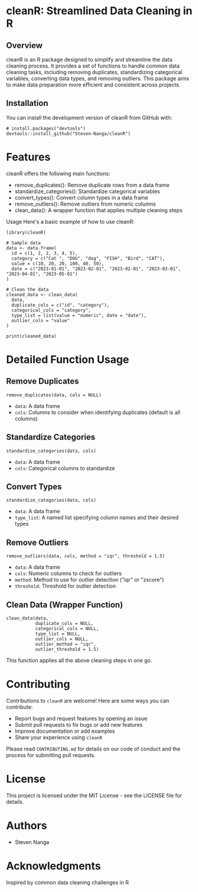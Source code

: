 # cleanR: Streamlined Data Cleaning in R

## Overview

cleanR is an R package designed to simplify and streamline the data cleaning process. It provides a set of functions to handle common data cleaning tasks, including removing duplicates, standardizing categorical variables, converting data types, and removing outliers. This package aims to make data preparation more efficient and consistent across projects.

## Installation

You can install the development version of cleanR from GitHub with:
  
```{r}
# install.packages("devtools")
devtools::install_github("Steven-Nanga/cleanR")
```

# Features
cleanR offers the following main functions:
  
- remove_duplicates(): Remove duplicate rows from a data frame
- standardize_categories(): Standardize categorical variables
- convert_types(): Convert column types in a data frame
- remove_outliers(): Remove outliers from numeric columns
- clean_data(): A wrapper function that applies multiple cleaning steps

Usage
Here's a basic example of how to use cleanR:


```{r}
library(cleanR)

# Sample data
data <- data.frame(
  id = c(1, 2, 2, 3, 4, 5),
  category = c("Cat ", "DOG", "dog", "FISH", "Bird", "CAT"),
  value = c(10, 20, 20, 100, 40, 50),
  date = c("2023-01-01", "2023-02-01", "2023-02-01", "2023-03-01", "2023-04-01", "2023-05-01")
)

# Clean the data
cleaned_data <- clean_data(
  data,
  duplicate_cols = c("id", "category"),
  categorical_cols = "category",
  type_list = list(value = "numeric", date = "date"),
  outlier_cols = "value"
)

print(cleaned_data)
```

# Detailed Function Usage
## Remove Duplicates

```{r}
remove_duplicates(data, cols = NULL)

```

- `data`: A data frame
- `cols`: Columns to consider when identifying duplicates (default is all columns)

## Standardize Categories

```{r}
standardize_categories(data, cols)
```

- `data`: A data frame
- `cols`: Categorical columns to standardize

## Convert Types

```{r}
standardize_categories(data, cols)
```

- `data`: A data frame
- `type_list`: A named list specifying column names and their desired types

## Remove Outliers

```{r}
remove_outliers(data, cols, method = "iqr", threshold = 1.5)
```
- `data`: A data frame
- `cols`: Numeric columns to check for outliers
- `method`: Method to use for outlier detection ("iqr" or "zscore")
- `threshold`: Threshold for outlier detection

## Clean Data (Wrapper Function)

```{r}
clean_data(data, 
           duplicate_cols = NULL, 
           categorical_cols = NULL,
           type_list = NULL,
           outlier_cols = NULL,
           outlier_method = "iqr",
           outlier_threshold = 1.5)

```

This function applies all the above cleaning steps in one go.

# Contributing
Contributions to `cleanR` are welcome! Here are some ways you can contribute:

- Report bugs and request features by opening an issue
- Submit pull requests to fix bugs or add new features
- Improve documentation or add examples
- Share your experience using `cleanR`

Please read `CONTRIBUTING.md` for details on our code of conduct and the process for submitting pull requests.

# License
This project is licensed under the MIT License - see the LICENSE file for details.

# Authors

- Steven Nanga 

# Acknowledgments

Inspired by common data cleaning challenges in R
